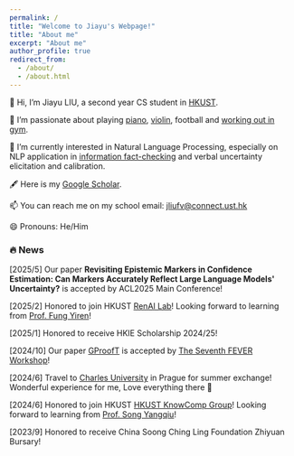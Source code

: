 ```yaml
---
permalink: /
title: "Welcome to Jiayu's Webpage!"
title: "About me"
excerpt: "About me"
author_profile: true
redirect_from: 
  - /about/
  - /about.html
---
```


👋 Hi, I’m Jiayu LIU, a second year CS student in [HKUST](https://hkust.edu.hk/).


💞️ I’m passionate about playing [piano](https://youtu.be/5r_Y9tE_fbo?si=Rnv-_KuOYPt7_rPF), [violin](https://youtu.be/-ohoA3pO9Ks?si=8ZsqIn7GO0pp31UR), football and [working out in gym](http://xhslink.com/a/GeNO8R9xpvx0).


🌱 I’m currently interested in Natural Language Processing, especially on NLP application in [information fact-checking](https://aclanthology.org/2024.fever-1.14.pdf) and verbal uncertainty elicitation and calibration.


🖋️ Here is my [Google Scholar](https://scholar.google.com/citations?user=PIQxhfMAAAAJ&hl=en).


📫 You can reach me on my school email: jliufv@connect.ust.hk


😄 Pronouns: He/Him 








### &#128293; News

[2025/5] Our paper **Revisiting Epistemic Markers in Confidence Estimation: Can Markers Accurately Reflect Large Language Models' Uncertainty?** is accepted by ACL2025 Main Conference!

[2025/2] Honored to join HKUST [RenAI Lab](https://mayrfung.github.io/group/)! Looking forward to learning from [Prof. Fung Yiren](https://mayrfung.github.io/)!

[2025/1] Honored to receive HKIE Scholarship 2024/25!

[2024/10] Our paper [GProofT](https://aclanthology.org/2024.fever-1.14/) is accepted by [The Seventh FEVER Workshop](https://fever.ai/2024/workshop.html)! 

[2024/6] Travel to [Charles University](https://cuni.cz/UKEN-1.html) in Prague for summer exchange! Wonderful experience for me, Love everything there 🥰

[2024/6] Honored to join HKUST [HKUST KnowComp Group](https://github.com/HKUST-KnowComp)! Looking forward to learning from [Prof. Song Yangqiu](https://www.cse.ust.hk/~yqsong/)!

[2023/9] Honored to receive China Soong Ching Ling Foundation Zhiyuan Bursary!




